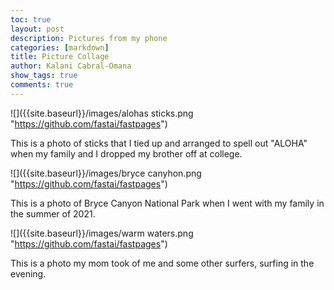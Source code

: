 ```yaml
---
toc: true
layout: post
description: Pictures from my phone
categories: [markdown]
title: Picture Collage
author: Kalani Cabral-Omana
show_tags: true
comments: true
---
```




![]({{site.baseurl}}/images/alohas sticks.png "https://github.com/fastai/fastpages")

This is a photo of sticks that I tied up and arranged to spell out "ALOHA" when my family and I dropped my brother off at college.


![]({{site.baseurl}}/images/bryce canyhon.png "https://github.com/fastai/fastpages")

This is a photo of Bryce Canyon National Park when I went with my family in the summer of 2021.


![]({{site.baseurl}}/images/warm waters.png "https://github.com/fastai/fastpages")

This is a photo my mom took of me and some other surfers, surfing in the evening.